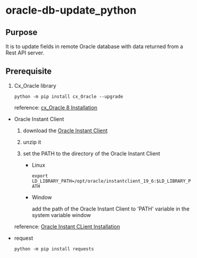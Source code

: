 # oracle-db-update_python

## Purpose
It is to update fields in remote Oracle database with data returned from a Rest API server.
   
## Prerequisite 
1. Cx_Oracle library

   `python -m pip install cx_Oracle --upgrade`

    reference: [cx_Oracle 8 Installation](https://cx-oracle.readthedocs.io/en/latest/user_guide/installation.html)
  
- Oracle Instant Client

    1. download the [Oracle Instant Client](https://www.oracle.com/database/technologies/instant-client/downloads.html)
    
    2. unzip it
    
    3. set the PATH to the directory of the Oracle Instant Client

       - Linux
    
         `export LD_LIBRARY_PATH=/opt/oracle/instantclient_19_6:$LD_LIBRARY_PATH`
      
       - Window
     
         add the path of the Oracle Instant Client to 'PATH' variable in the system variable window
    
    reference: [Oracle Instant CLient Installation](https://cx-oracle.readthedocs.io/en/latest/user_guide/installation.html#id3)
    
- request

  `python -m pip install requests`
      

